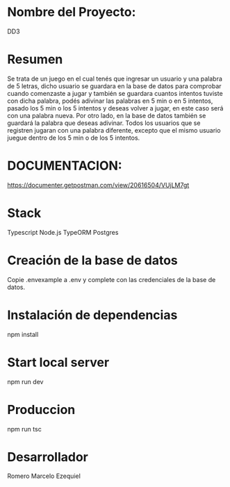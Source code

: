 # Nombre del Proyecto:
DD3

# Resumen
Se trata de un juego en el cual tenés que ingresar un usuario y una palabra de 5 letras, dicho usuario se guardara en la base de datos para comprobar cuando comenzaste a jugar y también se guardara cuantos intentos tuviste con dicha palabra, podés adivinar las palabras en 5 min o en 5 intentos, pasado los 5 min o los 5 intentos y deseas volver a jugar, en este caso será con una palabra nueva. Por otro lado, en la base de datos también se guardará la palabra que deseas adivinar.
Todos los usuarios que se registren jugaran con una palabra diferente, excepto que el mismo usuario juegue dentro de los 5 min o de los 5 intentos.

# DOCUMENTACION: 
https://documenter.getpostman.com/view/20616504/VUjLM7gt

# Stack
Typescript
Node.js
TypeORM
Postgres

# Creación de la base de datos
Copie .envexample a .env y complete con las credenciales de la base de datos.

# Instalación de dependencias

npm install

# Start local server

npm run dev 

# Produccion 

npm run tsc

# Desarrollador

Romero Marcelo Ezequiel


